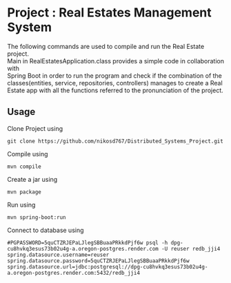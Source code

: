 # Project : Real Estates Management System

The following commands are used to compile and run the Real Estate project. \
Main in RealEstatesApplication.class provides a simple code in collaboration with \
Spring Boot in order to run the program and check if the combination of the \
classes(entities, service, repositories, controllers) manages to create a Real \
Estate app with all the functions referred to the pronunciation of the project. 


## Usage

Clone Project using 

```
git clone https://github.com/nikosd767/Distributed_Systems_Project.git 
```

Compile using 

```
mvn compile
```

Create a jar using 

```
mvn package
```

Run using 

```
mvn spring-boot:run
```

Connect to database using

```
#PGPASSWORD=5quCTZRJEPaLJlegSBBuaaPRkkdPjf6w psql -h dpg-cu8hvkq3esus73b02u4g-a.oregon-postgres.render.com -U reuser redb_jji4
spring.datasource.username=reuser
spring.datasource.password=5quCTZRJEPaLJlegSBBuaaPRkkdPjf6w
spring.datasource.url=jdbc:postgresql://dpg-cu8hvkq3esus73b02u4g-a.oregon-postgres.render.com:5432/redb_jji4
```
